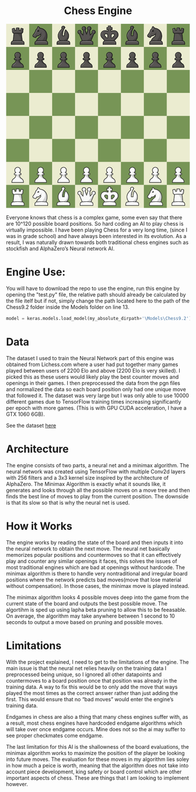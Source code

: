 <h1 align="center"> Chess Engine </h1>

<p align="center">
  <img src="https://github.com/chun1213/Chess/blob/main/images/chess.jpg" />
</p>


 Everyone knows that chess is a complex game, some even say that there are 10^120 possible board positions. So hard coding an AI to play chess is virtually impossible. I have been playing Chess for a very long time, (since I was in grade school) and have always been interested in its evolution. As a result, I was naturally drawn towards both traditional chess engines such as stockfish and AlphaZero’s Neural network AI. 


<h1> Engine Use: </h1>
You will have to download the repo to use the engine, run this engine by opening the "test.py" file, the relative path should already be calculated by the file itelf but if not, simply change the path located here to the path of the Chess9.2 folder inside the Models folder on line 13.

```python 
model = keras.models.load_model(my_absolute_dirpath+'\Models\Chess9.2')
```


<h1> Data </h1>

The dataset I used to train the Neural Network part of this engine was obtained from Lichess.com where a user had put together many games played between users of 2200 Elo and above (2200 Elo is very skilled). I picked this as these users would likely play the best counter moves and openings in their games. I then preprocessed the data from the pgn files and normalized the data so each board position only had one unique move that followed it. The dataset was very large but I was only able to use 10000 different games due to TensorFlow training times increasing significantly per epoch with more games. (This is with GPU CUDA acceleration, I have a GTX 1060 6GB).

See the dataset [here](https://database.nikonoel.fr/)

<h1> Architecture </h1>

The engine consists of two parts, a neural net and a minimax algorithm. The neural network was created using TensorFlow with multiple Conv2d layers with 256 filters and a 3x3 kernel size inspired by the architecture of AlphaZero. The Minimax Algorithm is exactly what it sounds like, it generates and looks through all the possible moves on a move tree and then finds the best line of moves to play from the current position. The downside is that its slow so that is why the neural net is used.

<h1> How it Works </h1>

The engine works by reading the state of the board and then inputs it into the neural network to obtain the next move.  The neural net basically memorizes popular positions and countermoves so that it can effectively play and counter any similar openings it faces, this solves the issues of most traditional engines which are bad at openings without hardcode. The minimax algorithm is there to handle very nontraditional and irregular board positions where the network predicts bad moves(move that lose material without compensation). In those cases, the minimax move is played instead.

The minimax algorithm looks 4 possible moves deep into the game from the current state of the board and outputs the best possible move. The algortihm is sped up using lapha beta pruning to allow this to be feeasable. On average, the algorithm may take anywhere between 1 second to 10 seconds to output a move based on pruning and possible moves.

<h1> Limitations </h1>

With the project explained, I need to get to the limitations of the engine. The main issue is that the neural net relies heavily on the training data I preprocessed being unique, so I ignored all other datapoints and countermoves to a board position once that position was already in the training data. A way to fix this would be to only add the move that ways played the most times as the correct answer rather than just adding the first. This would ensure that no “bad moves” would enter the engine’s training data. 

Endgames in chess are also a thing that many chess engines suffer with, as a result, most chess engines have hardcoded endgame algorithms which will take over once endgame occurs. Mine does not so the ai may suffer to see proper checkmates come endgame.

The last limitation for this AI is the shallowness of the board evaluations, the minimax algorithm works to maximize the position of the player be looking into future moves. The evaluation for these moves in my algorithm lies soley in how much a peice is worth, meaning that the algorithm does not take into account piece development, king safety or board control which are other important aspects of chess. These are things that I am looking to implement however.
